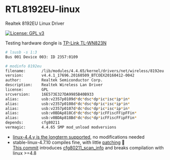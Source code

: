 # RTL8192EU-linux
Realtek 8192EU Linux Driver

[![License: GPL v3](https://img.shields.io/badge/License-GPL%20v3-blue.svg)](http://www.gnu.org/licenses/gpl-3.0)


Testing hardware dongle is [TP-Link TL-WN823N](http://www.tp-link.com/us/products/details/cat-5520_TL-WN823N.html)
```sh
# lsusb -s 1:3
Bus 001 Device 003: ID 2357:0109
```
```sh
# modinfo 8192eu
filename:       /lib/modules/4.4.65/kernel/drivers/net/wireless/8192eu.ko
version:        v4.4.1_17696.20160509_BTCOEX20160412-0042
author:         Realtek Semiconductor Corp.
description:    Realtek Wireless Lan Driver
license:        GPL
srcversion:     16E573E327DA9985B40B933
alias:          usb:v2357p0109d*dc*dsc*dp*ic*isc*ip*in*
alias:          usb:v2357p0108d*dc*dsc*dp*ic*isc*ip*in*
alias:          usb:v2357p0107d*dc*dsc*dp*ic*isc*ip*in*
alias:          usb:v0BDAp818Cd*dc*dsc*dp*icFFiscFFipFFin*
alias:          usb:v0BDAp818Bd*dc*dsc*dp*icFFiscFFipFFin*
depends:        cfg80211
vermagic:       4.4.65 SMP mod_unload modversions
```
* [linux-4.4.y is the longterm supported](https://git.kernel.org/pub/scm/linux/kernel/git/stable/linux-stable.git/log/?h=linux-4.4.y), no modifications needed
* stable-linux-4.7.10 compiles fine, with little [patching](https://github.com/masterzorag/RTL8192EU-linux/tree/linux-4.7) :syringe:  
[This commit](https://git.kernel.org/pub/scm/linux/kernel/git/torvalds/linux.git/commit/?id=1d76250bd34af86c6498fc51e50cab3bfbbeceaa) introduces [cfg80211_scan_info](http://lxr.free-electrons.com/ident?v=4.8;i=cfg80211_scan_info) and breaks compilation with linux >=4.8
